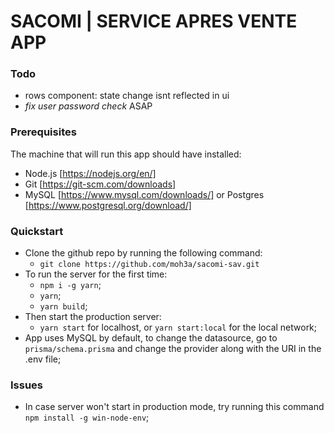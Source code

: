 # SACOMI | SERVICE APRES VENTE APP

### Todo

- rows component: state change isnt reflected in ui
- _fix user password check_ ASAP

### Prerequisites

The machine that will run this app should have installed:

- Node.js [https://nodejs.org/en/]
- Git [https://git-scm.com/downloads]
- MySQL [https://www.mysql.com/downloads/] or Postgres [https://www.postgresql.org/download/]

### Quickstart

- Clone the github repo by running the following command:
  - `git clone https://github.com/moh3a/sacomi-sav.git`
- To run the server for the first time:
  - `npm i -g yarn`;
  - `yarn`;
  - `yarn build`;
- Then start the production server:
  - `yarn start` for localhost, or `yarn start:local` for the local network;
- App uses MySQL by default, to change the datasource, go to `prisma/schema.prisma` and change the provider along with the URI in the .env file;

### Issues

- In case server won't start in production mode, try running this command `npm install -g win-node-env`;
